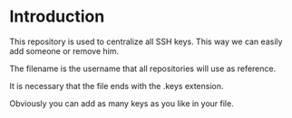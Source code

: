 # Introduction
This repository is used to centralize all SSH keys.
This way we can easily add someone or remove him.

The filename is the username that all repositories will use as reference.

It is necessary that the file ends with the .keys extension.

Obviously you can add as many keys as you like in your file.